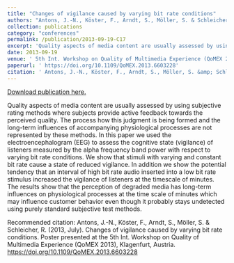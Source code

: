 ```yaml
---
title: "Changes of vigilance caused by varying bit rate conditions"
authors: "Antons, J.-N., Köster, F., Arndt, S., Möller, S. & Schleicher, R. "
collection: publications
category: "conferences"
permalink: /publication/2013-09-19-C17
excerpt: 'Quality aspects of media content are usually assessed by using subjective rating methods where subjects provide active feedback towards the perceived quality. The process how this judgment is being formed and the long-term influences of accompanying physiological processes are not represented by these methods. In this paper we used the electroencephalogram (EEG) to assess the cognitive state (vigilance) of listeners measured by the alpha frequency band power with respect to varying bit rate conditions. We show that stimuli with varying and constant bit rate cause a state of reduced vigilance. In addition we show the potential tendency that an interval of high bit rate audio inserted into a low bit rate stimulus increased the vigilance of listeners at the timescale of minutes. The results show that the perception of degraded media has long-term influences on physiological processes at the time scale of minutes which may influence customer behavior even though it probably stays undetected using purely standard subjective test methods.'
date: 2013-09-19
venue: ' 5th Int. Workshop on Quality of Multimedia Experience (QoMEX 2013)'
paperurl: ' https://doi.org/10.1109/QoMEX.2013.6603228'
citation: ' Antons, J.-N., Köster, F., Arndt, S., Möller, S. &amp; Schleicher, R. (2013, July). Changes of vigilance caused by varying bit rate conditions. Poster presented at the 5th Int. Workshop on Quality of Multimedia Experience (QoMEX 2013), Klagenfurt, Austria. https://doi.org/10.1109/QoMEX.2013.6603228  '
---
```


<a href=' https://doi.org/10.1109/QoMEX.2013.6603228'>Download publication here.</a>

Quality aspects of media content are usually assessed by using subjective rating methods where subjects provide active feedback towards the perceived quality. The process how this judgment is being formed and the long-term influences of accompanying physiological processes are not represented by these methods. In this paper we used the electroencephalogram (EEG) to assess the cognitive state (vigilance) of listeners measured by the alpha frequency band power with respect to varying bit rate conditions. We show that stimuli with varying and constant bit rate cause a state of reduced vigilance. In addition we show the potential tendency that an interval of high bit rate audio inserted into a low bit rate stimulus increased the vigilance of listeners at the timescale of minutes. The results show that the perception of degraded media has long-term influences on physiological processes at the time scale of minutes which may influence customer behavior even though it probably stays undetected using purely standard subjective test methods.

Recommended citation:  Antons, J.-N., Köster, F., Arndt, S., Möller, S. & Schleicher, R. (2013, July). Changes of vigilance caused by varying bit rate conditions. Poster presented at the 5th Int. Workshop on Quality of Multimedia Experience (QoMEX 2013), Klagenfurt, Austria. https://doi.org/10.1109/QoMEX.2013.6603228  